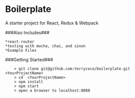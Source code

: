# Boilerplate

A starter project for React, Redux & Webpack

###Also Includes###
```
*react-router
*testing with mocha, chai, and sinon
*Example Files
```
###Getting Started###

```
	> git clone git@github.com:terrycoco/boilerplate.git <YourProjectName>
	> cd  <YourProjectName>
	> npm install
	> npm start
	> open a browser to localhost:8080
```
